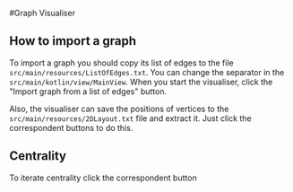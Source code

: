 #Graph Visualiser
## How to import a graph
To import a graph you should copy its list of edges to the file `src/main/resources/ListOfEdges.txt`. You can change the separator in the `src/main/kotlin/view/MainView`. When you start the visualiser, click the "Import graph from a list of edges" button.

Also, the visualiser can save the positions of vertices to the `src/main/resources/2DLayout.txt` file and extract it. Just click the correspondent buttons to do this.
## Centrality
To iterate centrality click the correspondent button

